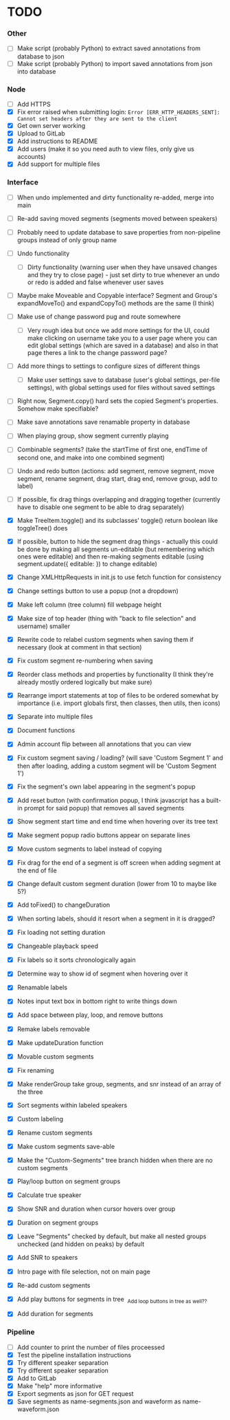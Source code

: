 # TODO

### Other
 - [ ] Make script (probably Python) to extract saved annotations from database to json
 - [ ] Make script (probably Python) to import saved annotations from json into database

### Node
 - [ ] Add HTTPS
 - [x] Fix error raised when submitting login: `Error [ERR_HTTP_HEADERS_SENT]: Cannot set headers after they are sent to the client`
 - [x] Get own server working
 - [x] Upload to GitLab
 - [x] Add instructions to README
 - [x] Add users (make it so you need auth to view files, only give us accounts)
 - [x] Add support for multiple files

### Interface
 - [ ] When undo implemented and dirty functionality re-added, merge into main
 - [ ] Re-add saving moved segments (segments moved between speakers)
 - [ ] Probably need to update database to save properties from non-pipeline groups instead of only group name
 - [ ] Undo functionality
   - [ ] Dirty functionality (warning user when they have unsaved changes and they try to close page) - just set dirty to true whenever an undo or redo is added and false whenever user saves
 - [ ] Maybe make Moveable and Copyable interface? Segment and Group's expandMoveTo() and expandCopyTo() methods are the same (I think)
 - [ ] Make use of change password pug and route somewhere
   - [ ] Very rough idea but once we add more settings for the UI, could make clicking on username take you to a user page where you can edit global settings (which are saved in a database) and also in that page theres a link to the change password page?
 - [ ] Add more things to settings to configure sizes of different things
   - [ ] Make user settings save to database (user's global settings, per-file settings), with global settings used for files without saved settings
 - [ ] Right now, Segment.copy() hard sets the copied Segment's properties. Somehow make specifiable?
 - [ ] Make save annotations save renamable property in database
 - [ ] When playing group, show segment currently playing
 - [ ] Combinable segments? (take the startTime of first one, endTime of second one, and make into one combined segment)
 - [ ] Undo and redo button (actions: add segment, remove segment, move segment, rename segment, drag start, drag end, remove group, add to label)
 
 - [ ] If possible, fix drag things overlapping and dragging together (currently have to disable one segment to be able to drag separately)


 - [x] Make TreeItem.toggle() and its subclasses' toggle() return boolean like toggleTree() does
 - [x] If possible, button to hide the segment drag things - actually this could be done by making all segments un-editable (but remembering which ones were editable) and then re-making segments editable (using segment.update({ editable: }) to change editable)
 - [x] Change XMLHttpRequests in init.js to use fetch function for consistency
 - [x] Change settings button to use a popup (not a dropdown)
 - [x] Make left column (tree column) fill webpage height
 - [x] Make size of top header (thing with "back to file selection" and username) smaller
 - [x] Rewrite code to relabel custom segments when saving them if necessary (look at comment in that section)
 - [x] Fix custom segment re-numbering when saving
 - [x] Reorder class methods and properties by functionality (I think they're already mostly ordered logically but make sure)
 - [x] Rearrange import statements at top of files to be ordered somewhat by importance (i.e. import globals first, then classes, then utils, then icons)
 - [x] Separate into multiple files
 - [x] Document functions
 - [x] Admin account flip between all annotations that you can view
 - [x] Fix custom segment saving / loading? (will save 'Custom Segment 1' and then after loading, adding a custom segment will be 'Custom Segment 1')
 - [x] Fix the segment's own label appearing in the segment's popup
 - [x] Add reset button (with confirmation popup, I think javascript has a built-in prompt for said popup) that removes all saved segments
 - [x] Show segment start time and end time when hovering over its tree text
 - [x] Make segment popup radio buttons appear on separate lines
 - [x] Move custom segments to label instead of copying
 - [x] Fix drag for the end of a segment is off screen when adding segment at the end of file
 - [x] Change default custom segment duration (lower from 10 to maybe like 5?)
 - [x] Add toFixed() to changeDuration
 - [x] When sorting labels, should it resort when a segment in it is dragged?
 - [x] Fix loading not setting duration
 - [x] Changeable playback speed
 - [x] Fix labels so it sorts chronologically again
 - [x] Determine way to show id of segment when hovering over it
 - [x] Renamable labels
 - [x] Notes input text box in bottom right to write things down
 - [x] Add space between play, loop, and remove buttons
 - [x] Remake labels removable
 - [x] Make updateDuration function
 - [x] Movable custom segments
 - [x] Fix renaming
 - [x] Make renderGroup take group, segments, and snr instead of an array of the three
 - [x] Sort segments within labeled speakers
 - [x] Custom labeling
 - [x] Rename custom segments
 - [x] Make custom segments save-able
 - [x] Make the "Custom-Segments" tree branch hidden when there are no custom segments
 - [x] Play/loop button on segment groups
 - [x] Calculate true speaker
 - [x] Show SNR and duration when cursor hovers over group
 - [x] Duration on segment groups
 - [x] Leave "Segments" checked by default, but make all nested groups unchecked (and hidden on peaks) by default
 - [x] Add SNR to speakers
 - [x] Intro page with file selection, not on main page
 - [x] Re-add custom segments
 - [x] Add play buttons for segments in tree  <sub>Add loop buttons in tree as well??</sub>
 - [x] Add duration for segments

### Pipeline
 - [ ] Add counter to print the number of files proceessed
 - [x] Test the pipeline installation instructions
 - [x] Try different speaker separation
 - [x] Try different speaker separation
 - [x] Add to GitLab
 - [x] Make "help" more informative
 - [x] Export segments as json for GET request
 - [x] Save segments as name-segments.json and waveform as name-waveform.json

